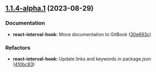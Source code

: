 ## [1.1.4-alpha.1](https://github.com/minwork/react/compare/react-interval-hook-v1.1.3...react-interval-hook-v1.1.4-alpha.1) (2023-08-29)


### Documentation

* **react-interval-hook:** Move documentation to GitBook ([30e693c](https://github.com/minwork/react/commit/30e693c11c5d5b0dd3e59bdba612193e68129572))


### Refactors

* **react-interval-hook:** Update links and keywords in package.json ([410bc83](https://github.com/minwork/react/commit/410bc83cbdad0e2e6f2a7fe84f273157fa065a2b))
